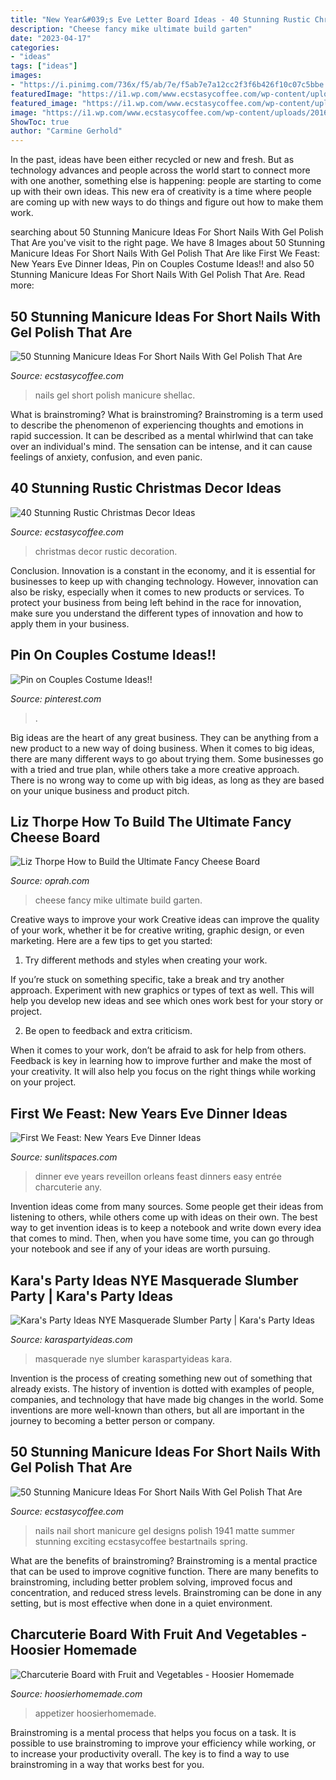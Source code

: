 ```yaml
---
title: "New Year&#039;s Eve Letter Board Ideas - 40 Stunning Rustic Christmas Decor Ideas"
description: "Cheese fancy mike ultimate build garten"
date: "2023-04-17"
categories:
- "ideas"
tags: ["ideas"]
images:
- "https://i.pinimg.com/736x/f5/ab/7e/f5ab7e7a12cc2f3f6b426f10c07c5bbe.jpg"
featuredImage: "https://i1.wp.com/www.ecstasycoffee.com/wp-content/uploads/2016/09/Shellac-nails.jpg?resize=564%2C752"
featured_image: "https://i1.wp.com/www.ecstasycoffee.com/wp-content/uploads/2016/09/Blue-and-white-nails.jpg"
image: "https://i1.wp.com/www.ecstasycoffee.com/wp-content/uploads/2016/09/Shellac-nails.jpg?resize=564%2C752"
ShowToc: true
author: "Carmine Gerhold"
---
```



In the past, ideas have been either recycled or new and fresh. But as technology advances and people across the world start to connect more with one another, something else is happening: people are starting to come up with their own ideas. This new era of creativity is a time where people are coming up with new ways to do things and figure out how to make them work.

	

		
searching about 50 Stunning Manicure Ideas For Short Nails With Gel Polish That Are you've visit to the right page. We have 8 Images about 50 Stunning Manicure Ideas For Short Nails With Gel Polish That Are like First We Feast: New Years Eve Dinner Ideas, Pin on Couples Costume Ideas!! and also 50 Stunning Manicure Ideas For Short Nails With Gel Polish That Are. Read more:
		
    
## 50 Stunning Manicure Ideas For Short Nails With Gel Polish That Are

<img loading=lazy src="https://i1.wp.com/www.ecstasycoffee.com/wp-content/uploads/2016/09/Shellac-nails.jpg?resize=564%2C752" onerror="this.onerror=null;this.src='https://tse4.mm.bing.net/th?id=OIP.fueAjzVThv8p2UtIxmTgBgHaJ4&amp;pid=15.1';" alt="50 Stunning Manicure Ideas For Short Nails With Gel Polish That Are">

_Source: ecstasycoffee.com_

>nails gel short polish manicure shellac. 

	

What is brainstroming?
What is brainstroming? Brainstroming is a term used to describe the phenomenon of experiencing thoughts and emotions in rapid succession. It can be described as a mental whirlwind that can take over an individual's mind. The sensation can be intense, and it can cause feelings of anxiety, confusion, and even panic.

    
## 40 Stunning Rustic Christmas Decor Ideas

<img loading=lazy src="https://i2.wp.com/www.ecstasycoffee.com/wp-content/uploads/2016/10/Vintage-Christmas-Decoration.jpg" onerror="this.onerror=null;this.src='https://tse4.mm.bing.net/th?id=OIP.Wyy5gIHtsFXvjP7oPrg6rQHaK6&amp;pid=15.1';" alt="40 Stunning Rustic Christmas Decor Ideas">

_Source: ecstasycoffee.com_

>christmas decor rustic decoration. 

	

Conclusion.
Innovation is a constant in the economy, and it is essential for businesses to keep up with changing technology. However, innovation can also be risky, especially when it comes to new products or services. To protect your business from being left behind in the race for innovation, make sure you understand the different types of innovation and how to apply them in your business.

    
## Pin On Couples Costume Ideas!!

<img loading=lazy src="https://i.pinimg.com/736x/f5/ab/7e/f5ab7e7a12cc2f3f6b426f10c07c5bbe.jpg" onerror="this.onerror=null;this.src='https://tse4.mm.bing.net/th?id=OIP.VDDJNhQeme8EzBHWRbOaHAHaJQ&amp;pid=15.1';" alt="Pin on Couples Costume Ideas!!">

_Source: pinterest.com_

>. 

	

Big ideas are the heart of any great business. They can be anything from a new product to a new way of doing business. When it comes to big ideas, there are many different ways to go about trying them. Some businesses go with a tried and true plan, while others take a more creative approach. There is no wrong way to come up with big ideas, as long as they are based on your unique business and product pitch.

    
## Liz Thorpe How To Build The Ultimate Fancy Cheese Board

<img loading=lazy src="https://static.oprah.com/2017/12/201801-omag-lets-eat-cheese-board-949x1356.jpg" onerror="this.onerror=null;this.src='https://tse2.mm.bing.net/th?id=OIP.7ApkQZ5krsDOuSB_BSN4-wHaKl&amp;pid=15.1';" alt="Liz Thorpe How to Build the Ultimate Fancy Cheese Board">

_Source: oprah.com_

>cheese fancy mike ultimate build garten. 

	

Creative ways to improve your work
Creative ideas can improve the quality of your work, whether it be for creative writing, graphic design, or even marketing. Here are a few tips to get you started:
1. Try different methods and styles when creating your work.

If you’re stuck on something specific, take a break and try another approach. Experiment with new graphics or types of text as well. This will help you develop new ideas and see which ones work best for your story or project.

2. Be open to feedback and extra criticism.

When it comes to your work, don’t be afraid to ask for help from others. Feedback is key in learning how to improve further and make the most of your creativity. It will also help you focus on the right things while working on your project.


    
## First We Feast: New Years Eve Dinner Ideas

<img loading=lazy src="http://sunlitspaces.com/wp-content/uploads/2019/12/shutterstock_157243397.jpg" onerror="this.onerror=null;this.src='https://tse4.mm.bing.net/th?id=OIP.S8HZ6MNJE57xMCH2ncjy9AHaLH&amp;pid=15.1';" alt="First We Feast: New Years Eve Dinner Ideas">

_Source: sunlitspaces.com_

>dinner eve years reveillon orleans feast dinners easy entrée charcuterie any. 

	

Invention ideas come from many sources. Some people get their ideas from listening to others, while others come up with ideas on their own. The best way to get invention ideas is to keep a notebook and write down every idea that comes to mind. Then, when you have some time, you can go through your notebook and see if any of your ideas are worth pursuing.

    
## Kara&#039;s Party Ideas NYE Masquerade Slumber Party | Kara&#039;s Party Ideas

<img loading=lazy src="https://karaspartyideas.com/wp-content/uploads/2017/12/NYE-Masquerade-Slumber-Party-via-Karas-Party-Ideas-KarasPartyIdeas.com_.jpg" onerror="this.onerror=null;this.src='https://tse3.mm.bing.net/th?id=OIP.V27JWV9tuRD7KN66uTCdsgHaWU&amp;pid=15.1';" alt="Kara&#039;s Party Ideas NYE Masquerade Slumber Party | Kara&#039;s Party Ideas">

_Source: karaspartyideas.com_

>masquerade nye slumber karaspartyideas kara. 

	

Invention is the process of creating something new out of something that already exists. The history of invention is dotted with examples of people, companies, and technology that have made big changes in the world. Some inventions are more well-known than others, but all are important in the journey to becoming a better person or company.

    
## 50 Stunning Manicure Ideas For Short Nails With Gel Polish That Are

<img loading=lazy src="https://i1.wp.com/www.ecstasycoffee.com/wp-content/uploads/2016/09/Blue-and-white-nails.jpg" onerror="this.onerror=null;this.src='https://tse4.mm.bing.net/th?id=OIP.W-rxBKODlZKSUca82qR5ggHaHa&amp;pid=15.1';" alt="50 Stunning Manicure Ideas For Short Nails With Gel Polish That Are">

_Source: ecstasycoffee.com_

>nails nail short manicure gel designs polish 1941 matte summer stunning exciting ecstasycoffee bestartnails spring. 

	

What are the benefits of brainstroming?
Brainstroming is a mental practice that can be used to improve cognitive function. There are many benefits to brainstroming, including better problem solving, improved focus and concentration, and reduced stress levels. Brainstroming can be done in any setting, but is most effective when done in a quiet environment.

    
## Charcuterie Board With Fruit And Vegetables - Hoosier Homemade

<img loading=lazy src="https://hoosierhomemade.com/wp-content/uploads/Fruit-Veggie-Tray-feature.jpg" onerror="this.onerror=null;this.src='https://tse1.mm.bing.net/th?id=OIP.kHJaqnyaE6G6kiK6JTAx3QHaE8&amp;pid=15.1';" alt="Charcuterie Board with Fruit and Vegetables - Hoosier Homemade">

_Source: hoosierhomemade.com_

>appetizer hoosierhomemade. 

	

Brainstroming is a mental process that helps you focus on a task. It is possible to use brainstroming to improve your efficiency while working, or to increase your productivity overall. The key is to find a way to use brainstroming in a way that works best for you.

